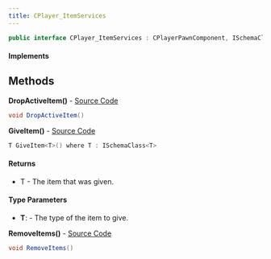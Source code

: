 ```yaml
---
title: CPlayer_ItemServices
---
```


```csharp
public interface CPlayer_ItemServices : CPlayerPawnComponent, ISchemaClass<CPlayerPawnComponent>, ISchemaClass<CPlayer_ItemServices>, ISchemaField, ISchemaClass, INativeHandle
```

#### Implements

## Methods

**DropActiveItem()** - [Source Code](https://github.com/swiftly-solution/swiftlys2/blob/master/managed/src/SwiftlyS2.Core/Modules/Schemas/Extensions/CPlayer_ItemServices.cs#L18)

```csharp
void DropActiveItem()
```

**GiveItem<T>()** - [Source Code](https://github.com/swiftly-solution/swiftlys2/blob/master/managed/src/SwiftlyS2.Core/Modules/Schemas/Extensions/CPlayer_ItemServices.cs#L13)

```csharp
T GiveItem<T>() where T : ISchemaClass<T>
```

#### Returns

- T - The item that was given.

#### Type Parameters

- **T**:  - The type of the item to give.

**RemoveItems()** - [Source Code](https://github.com/swiftly-solution/swiftlys2/blob/master/managed/src/SwiftlyS2.Core/Modules/Schemas/Extensions/CPlayer_ItemServices.cs#L23)

```csharp
void RemoveItems()
```

